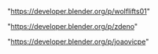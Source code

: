 "https://developer.blender.org/p/wolflifts01"

"https://developer.blender.org/p/zdeno"

"https://developer.blender.org/p/joaovicpe"

 
 
